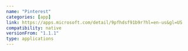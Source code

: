 ```yaml
---
name: "Pinterest"
categories: [app]
link: https://apps.microsoft.com/detail/9pfhdsf91b9r?hl=en-us&gl=US
compatibility: native
versionFrom: "1.1.1"
type: applications
---
```


